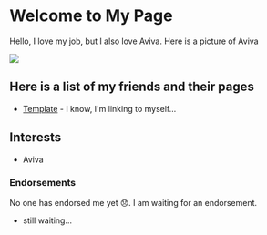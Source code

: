 # Welcome to My Page

Hello, I love my job, but I also love Aviva. Here is a picture of Aviva

![](/data-fellowship-git/images/covalent-bond.jpg)

## Here is a list of my friends and their pages

* [Template](/data-fellowship-git/template) - I know, I'm linking to myself...

## Interests

* Aviva

### Endorsements

No one has endorsed me yet 😞. I am waiting for an endorsement.

* still waiting...
